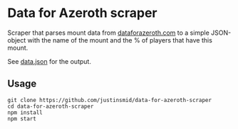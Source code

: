# Data for Azeroth scraper

Scraper that parses mount data from [dataforazeroth.com](https://www.dataforazeroth.com/collections/mounts) to a simple JSON-object with the name of the mount and the % of players that have this mount.

See [data.json](./data.json) for the output.

## Usage

```console
git clone https://github.com/justinsmid/data-for-azeroth-scraper
cd data-for-azeroth-scraper
npm install
npm start
```